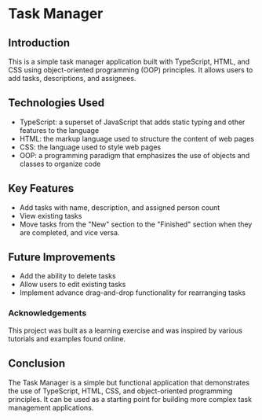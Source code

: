 # Task Manager

## Introduction

This is a simple task manager application built with TypeScript, HTML, and CSS using object-oriented programming (OOP) principles. It allows users to add tasks, descriptions, and assignees.


## Technologies Used

- TypeScript: a superset of JavaScript that adds static typing and other features to the language
- HTML: the markup language used to structure the content of web pages
- CSS: the language used to style web pages
- OOP: a programming paradigm that emphasizes the use of objects and classes to organize code

## Key Features

- Add tasks with name, description, and assigned person count
- View existing tasks
- Move tasks from the "New" section to the "Finished" section when they are completed, and vice versa.

## Future Improvements

- Add the ability to delete tasks
- Allow users to edit existing tasks
- Implement advance drag-and-drop functionality for rearranging tasks

### Acknowledgements

This project was built as a learning exercise and was inspired by various tutorials and examples found online.

##  Conclusion

The Task Manager is a simple but functional application that demonstrates the use of TypeScript, HTML, CSS, and object-oriented programming principles. It can be used as a starting point for building more complex task management applications.
